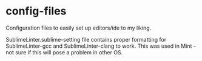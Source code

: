 # config-files
Configuration files to easily set up editors/ide to my liking.

SublimeLinter.sublime-setting file contains proper formatting
for SublimeLinter-gcc and SublimeLinter-clang to work. This
was used in Mint - not sure if this will pose a problem in
other OS.
